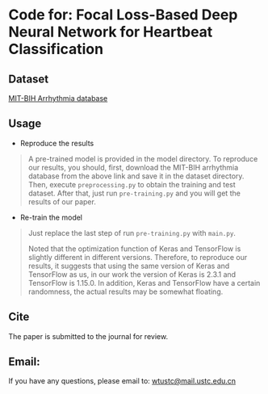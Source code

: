 # Code for: Focal Loss-Based Deep Neural Network for Heartbeat Classification
## Dataset

[MIT-BIH Arrhythmia database](https://www.physionet.org/content/mitdb/1.0.0/)

## Usage

- Reproduce the results

> A pre-trained model is provided in the model directory. To reproduce our results, you should, first, download the MIT-BIH arrhythmia database from the above link and save it in the dataset directory. Then, execute  `preprocessing.py` to obtain the training and test dataset. After that, just run `pre-training.py` and you will get the results of our paper.

- Re-train the model

> Just replace the last step of run `pre-training.py` with `main.py`.
>
> Noted that the optimization function of Keras and TensorFlow is slightly different in different versions. Therefore, to reproduce our results, it suggests that using the same version of Keras and TensorFlow as us, in our work the version of Keras is  2.3.1 and TensorFlow is 1.15.0. In addition, Keras and TensorFlow have a certain randomness, the actual results may be somewhat floating.  

## Cite

The paper is submitted to the journal for review. 

## Email:

If you have any questions, please email to: [wtustc@mail.ustc.edu.cn](mailto:wtustc@mail.ustc.edu.cn)
